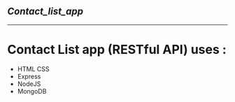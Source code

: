 ## _Contact_list_app_
---
# Contact List app (RESTful API) uses :
<ul>

<li>HTML CSS</li>
<li>Express</li>
<li>NodeJS</li>
<li>MongoDB</li>

</ul>
